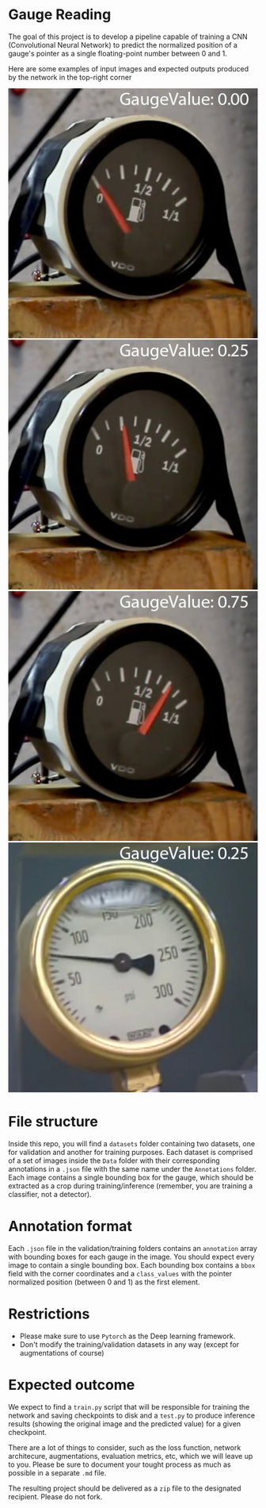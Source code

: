 # Gauge Reading

The goal of this project is to develop a pipeline capable of training a CNN (Convolutional Neural Network) to predict the normalized position of a gauge's pointer as a single floating-point number between 0 and 1. 

Here are some examples of input images and expected outputs produced by the network in the top-right corner

![](readme/gauge.fuel.0.00.jpg)
![](readme/gauge.fuel.0.25.jpg)
![](readme/gauge.fuel.0.75.jpg)
![](readme/gauge.pressure.0.25.jpg)


# File structure

Inside this repo, you will find a `datasets` folder containing two datasets, one for validation and another for training purposes. Each dataset is comprised of a set of images inside the `Data` folder with their corresponding annotations in a `.json` file with the same name under the `Annotations`  folder. Each image contains a single bounding box for the gauge, which should be extracted as a crop during training/inference (remember, you are training a classifier, not a detector).

# Annotation format

Each `.json` file in the validation/training folders contains an `annotation` array with bounding boxes for each gauge in the image. You should expect every image to contain a single bounding box. Each bounding box contains a `bbox` field with the corner coordinates and a `class_values` with the pointer normalized position (between 0 and 1) as the first element.

# Restrictions

* Please make sure to use `Pytorch` as the Deep learning framework.
* Don't modify the training/validation datasets in any way (except for augmentations of course)

# Expected outcome

We expect to find a `train.py` script that will be responsible for training the network and saving checkpoints to disk and a `test.py` to produce inference results (showing the original image and the predicted value) for a given checkpoint.

There are a lot of things to consider, such as the loss function, network architecure, augmentations, evaluation metrics, etc, which we will leave up to you. Please be sure to document your tought process as much as possible in a separate `.md` file.

The resulting project should be delivered as a `zip` file to the designated recipient. Please do not fork.


